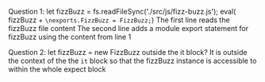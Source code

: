 


Question 1:
    let  fizzBuzz = fs.readFileSync('./src/js/fizz-buzz.js');
    eval( fizzBuzz + `\nexports.FizzBuzz = FizzBuzz;`)
    The first line reads the fizzBuzz file content
    The second line adds a module export statement for fizzBuzz using the content from line 1

Question 2: 
     let fizzBuzz = new FizzBuzz outside the it block?
     It is outside the context of the the `it` block so that 
     the fizzBuzz instance is accessible to within the whole 
     expect block
